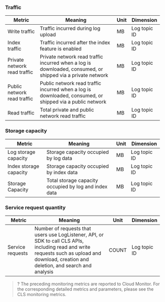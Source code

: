 ### Traffic

| Metric                   | Meaning                                       | Unit | Dimension       |
| ---------- | ---------------------------- | ---------------------------------------------- | ---- | 
| Write traffic                | Traffic incurred during log upload                        | MB   | Log topic ID |
| Index traffic                | Traffic incurred after the index feature is enabled                         | MB   | Log topic ID |
| Private network read traffic | Private network read traffic incurred when a log is downloaded, consumed, or shipped via a private network | MB   | Log topic ID |
| Public network read traffic | Public network read traffic incurred when a log is downloaded, consumed, or shipped via a public network | MB   | Log topic ID |
| Read traffic                 | Total private and public network read traffic                             | MB   | Log topic ID |

### Storage capacity

| Metric             | Meaning                     | Unit | Dimension       |
| ---------- | ---------------------- | ---------------------------- | ---- | 
| Log storage capacity   | Storage capacity occupied by log data | MB   | Log topic ID |
| Index storage capacity | Storage capacity occupied by index data | MB   | Log topic ID |
| Storage Capacity       | Total storage capacity occupied by log and index data   | MB   | Log topic ID |

### Service request quantity

| Metric       | Meaning                                                     | Unit  | Dimension       |
| ---------- | ---------------- | ------------------------------------------------------------ | ----- |
| Service requests | Number of requests that users use LogListener, API, or SDK to call CLS APIs, including read and write requests such as upload and download, creation and deletion, and search and analysis | COUNT | Log topic ID |


>? The preceding monitoring metrics are reported to Cloud Monitor. For the corresponding detailed metrics and parameters, please see the CLS monitoring metrics.
>



